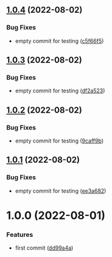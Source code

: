 ## [1.0.4](https://github.com/filipeforattini/ff-app-vue/compare/v1.0.3...v1.0.4) (2022-08-02)


### Bug Fixes

* empty commit for testing ([c5f66f5](https://github.com/filipeforattini/ff-app-vue/commit/c5f66f5fa67a606e4868a909bd47ae34178996ee))

## [1.0.3](https://github.com/filipeforattini/ff-app-vue/compare/v1.0.2...v1.0.3) (2022-08-02)


### Bug Fixes

* empty commit for testing ([df2a523](https://github.com/filipeforattini/ff-app-vue/commit/df2a5234658b812d83e965eaa4627b474b534d11))

## [1.0.2](https://github.com/filipeforattini/ff-app-vue/compare/v1.0.1...v1.0.2) (2022-08-02)


### Bug Fixes

* empty commit for testing ([9caff9b](https://github.com/filipeforattini/ff-app-vue/commit/9caff9b5d4a9244029034e9fb33332acbf9155d5))

## [1.0.1](https://github.com/filipeforattini/ff-app-vue/compare/v1.0.0...v1.0.1) (2022-08-02)


### Bug Fixes

* empty commit for testing ([ee3a682](https://github.com/filipeforattini/ff-app-vue/commit/ee3a682b28347b27271744ad04add6136d53ed75))

# 1.0.0 (2022-08-01)


### Features

* first commit ([dd99a4a](https://github.com/filipeforattini/ff-app-vue/commit/dd99a4afd82413961c577770e8dfaef750043cfd))
